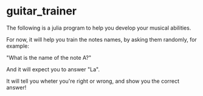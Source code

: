# guitar_trainer

The following is a julia program to help you develop your musical abilities.

For now, it will help you train the notes names, by asking them randomly, for example:

"What is the name of the note A?"

And it will expect you to answer "La".

It will tell you wheter you're right or wrong, and show you the correct answer! 
